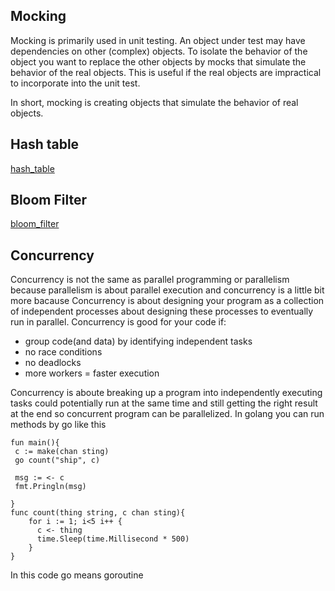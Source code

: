 ## Mocking

Mocking is primarily used in unit testing. An object under test may have dependencies on other (complex) objects. To isolate the behavior of the object you want to replace the other objects by mocks that simulate the behavior of the real objects. This is useful if the real objects are impractical to incorporate into the unit test.

In short, mocking is creating objects that simulate the behavior of real objects.

## Hash table
[hash_table](https://techdic.ir/definition/hash-table/)

## Bloom Filter
[bloom_filter](https://www.google.com/url?sa=t&rct=j&q=&esrc=s&source=web&cd=&ved=2ahUKEwixwY_2xtXtAhWB_CoKHSmPBBEQFjABegQIAhAC&url=https%3A%2F%2Fvirgool.io%2F%40hossein52hz%2F%25D9%2585%25D9%2588%25D8%25AC%25D9%2588%25D8%25AF%25DB%258C-%25D8%25B9%25D8%25AC%25DB%258C%25D8%25A8-%25D8%25A8%25D9%2587-%25D9%2586%25D8%25A7%25D9%2585-bloom-filter-%25D8%25AF%25D8%25B1-%25D8%25A8%25D8%25B1%25D9%2586%25D8%25A7%25D9%2585%25D9%2587-%25D9%2586%25D9%2588%25DB%258C%25D8%25B3%25DB%258C-iajb0fn0ata1&usg=AOvVaw0MkjC8a-1xjltLG9bf26pp)

## Concurrency
Concurrency is not the same as parallel programming or parallelism because parallelism is about parallel execution and concurrency is a little bit more bacause Concurrency is about designing your program as a collection of independent processes about designing these processes to eventually run in parallel.
Concurrency is good for your code  if:
* group code(and data) by identifying independent tasks
* no race conditions
* no deadlocks
* more workers = faster execution

Concurrency is aboute breaking up  a program into independently executing tasks could potentially run at the same time and still getting the right result at the end so concurrent program can be parallelized.
In golang you can run methods by go like this

```
fun main(){
 c := make(chan sting)
 go count("ship", c)
 
 msg := <- c
 fmt.Pringln(msg)
 
}
func count(thing string, c chan sting){
    for i := 1; i<5 i++ {
      c <- thing
      time.Sleep(time.Millisecond * 500)
    }
}
```
In this code go means goroutine

